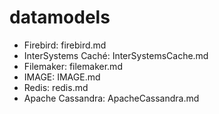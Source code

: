 # datamodels

* Firebird: firebird.md
* InterSystems Caché: InterSystemsCache.md
* Filemaker: filemaker.md
* IMAGE: IMAGE.md
* Redis: redis.md
* Apache Cassandra: ApacheCassandra.md
